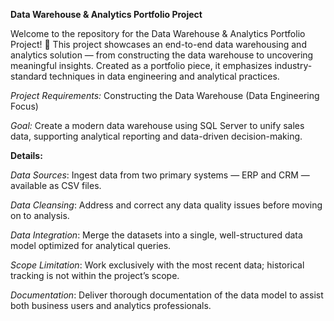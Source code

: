 **Data Warehouse & Analytics Portfolio Project**

Welcome to the repository for the Data Warehouse & Analytics Portfolio Project! 🚀
This project showcases an end-to-end data warehousing and analytics solution — from constructing the data warehouse to uncovering meaningful insights. Created as a portfolio piece, it emphasizes industry-standard techniques in data engineering and analytical practices.

*Project Requirements:*
Constructing the Data Warehouse (Data Engineering Focus)

*Goal:*
Create a modern data warehouse using SQL Server to unify sales data, supporting analytical reporting and data-driven decision-making.

**Details:**

*Data Sources*: Ingest data from two primary systems — ERP and CRM — available as CSV files.

*Data Cleansing*: Address and correct any data quality issues before moving on to analysis.

*Data Integration*: Merge the datasets into a single, well-structured data model optimized for analytical queries.

*Scope Limitation*: Work exclusively with the most recent data; historical tracking is not within the project’s scope.

*Documentation*: Deliver thorough documentation of the data model to assist both business users and analytics professionals.
